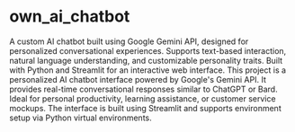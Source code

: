 # own_ai_chatbot
A custom AI chatbot built using Google Gemini API, designed for personalized conversational experiences. Supports text-based interaction, natural language understanding, and customizable personality traits. Built with Python and Streamlit for an interactive web interface.
This project is a personalized AI chatbot interface powered by Google's Gemini API. It provides real-time conversational responses similar to ChatGPT or Bard. Ideal for personal productivity, learning assistance, or customer service mockups. The interface is built using Streamlit and supports environment setup via Python virtual environments.
